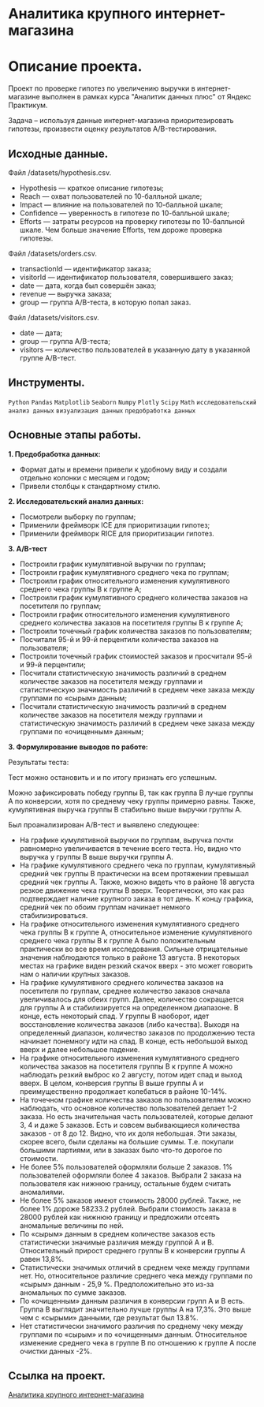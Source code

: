 # Аналитика крупного интернет-магазина

# Описание проекта.

Проект по проверке гипотез по увеличению выручки в интернет-магазине выполнен в рамках курса "Аналитик данных плюс" от Яндекс Практикум.

Задача – используя данные интернет-магазина приоритезировать гипотезы, произвести оценку результатов A/B-тестирования.

## Исходные данные.

Файл /datasets/hypothesis.csv.

* Hypothesis — краткое описание гипотезы;
* Reach — охват пользователей по 10-балльной шкале;
* Impact — влияние на пользователей по 10-балльной шкале;
* Confidence — уверенность в гипотезе по 10-балльной шкале;
* Efforts — затраты ресурсов на проверку гипотезы по 10-балльной шкале. Чем больше значение Efforts, тем дороже проверка гипотезы.

Файл /datasets/orders.csv.

* transactionId — идентификатор заказа;
* visitorId — идентификатор пользователя, совершившего заказ;
* date — дата, когда был совершён заказ;
* revenue — выручка заказа;
* group — группа A/B-теста, в которую попал заказ.

Файл /datasets/visitors.csv.

* date — дата;
* group — группа A/B-теста;
* visitors — количество пользователей в указанную дату в указанной группе A/B-тест.

## Инструменты.
```Python``` ```Pandas``` ```Matplotlib``` ```Seaborn``` ```Numpy``` ```Plotly``` ```Scipy``` ```Math``` ```исследовательский анализ данных``` ```визуализация данных``` ```предобработка данных```

## Основные этапы работы.

__1. Предобработка данных:__
* Формат даты и времени привели к удобному виду и создали отдельно колонки с месяцем и годом;
* Привели столбцы к стандартному стилю.

__2. Исследовательский анализ данных:__

* Посмотрели выборку по группам;
* Применили фреймворк ICE для приоритизации гипотез;
* Применили фреймворк RICE для приоритизации гипотез.

__3. A/B-тест__

* Построили график кумулятивной выручки по группам;
* Построили график кумулятивного среднего чека по группам;
* Построили график относительного изменения кумулятивного среднего чека группы B к группе A;
* Построили график кумулятивного среднего количества заказов на посетителя по группам;
* Построили график относительного изменения кумулятивного среднего количества заказов на посетителя группы B к группе A;
* Построили точечный график количества заказов по пользователям;
* Посчитали 95-й и 99-й перцентили количества заказов на пользователя;
* Построили точечный график стоимостей заказов и просчитали 95-й и 99-й перцентили;
* Посчитали статистическую значимость различий в среднем количестве заказов на посетителя между группами и статистическую значимость различий в среднем чеке заказа между группами по «сырым» данным;
* Посчитали статистическую значимость различий в среднем количестве заказов на посетителя между группами и статистическую значимость различий в среднем чеке заказа между группами по «очищенным» данным;

__3. Формулирование выводов по работе:__

Результаты теста:

Тест можно остановить и и по итогу признать его успешным.

Можно зафиксировать победу группы В, так как группа В лучше группы А по конверсии, хотя по среднему чеку группы примерно равны. Также, кумулятивная выручка группы В стабильно выше выручки группы А.

Был проанализирован A/B-тест и выявлено следующее:

* На графике кумулятивной выручки по группам, выручка почти равномерно увеличивается в течение всего теста. Но, видно что выручка у группы В выше выручки группы А.
* На графике кумулятивного среднего чека по группам, кумулятивный средний чек группы В практически на всем протяжении превышал средний чек группы А. Также, можно видеть что в районе 18 августа резкое движение чека группы В вверх. Теоретически, это как раз подтверждает наличие крупного заказа в тот день. К концу графика, средний чек по обоим группам начинает немного стабилизироваться.
* На графике относительного изменения кумулятивного среднего чека группы B к группе A, относительное изменение кумулятивного среднего чека группы B к группе A было положительным практически во все время исследования. Сильные отрицательные значения наблюдаются только в районе 13 августа. В некоторых местах на графике виден резкий скачок вверх - это может говорить нам о наличии крупных заказов.
* На графике кумулятивного среднего количества заказов на посетителя по группам, среднее количество заказов сначала увеличивалось для обеих групп. Далее, количество сокращается для группы А и стабилизируется на определенном диапазоне. В конце, есть некоторый спад. У группы В наоборот, идет восстановление количества заказов (либо качества). Выходя на определенный диапазон, количество заказов по продолжению теста начинает понемногу идти на спад. В конце, есть небольшой выход вверх и далее небольшое падение.
* На графике относительного изменения кумулятивного среднего количества заказов на посетителя группы B к группе A можно наблюдать резкий выброс ко 2 августу, потом идет спад и выход вверх. В целом, конверсия группы В выше группы А и преимущественно продолжает колебаться в районе 10-14%.
* На точечном графике количества заказов по пользователям можно наблюдать, что основное количество пользователей делает 1-2 заказа. Но есть значительная часть пользователей, которые делают 3, 4 и даже 5 заказов. Есть и совсем выбивающиеся количества заказов - от 8 до 12. Видно, что их доля небольшая. Эти заказы, скорее всего, были сделаны на большие суммы. Т.е. покупали большими партиями, или в заказах было что-то дорогое по стоимости.
* Не более 5% пользователей оформляли больше 2 заказов. 1% пользователей оформляли более 4 заказов. Выбрали 2 заказа на пользователя как нижнюю границу, остальные будем считать аномалиями.
* Не более 5% заказов имеют стоимость 28000 рублей. Также, не более 1% дороже 58233.2 рублей. Выбрали стоимость заказа в 28000 рублей как нижнюю границу и предложили отсеять аномальные величины по ней.
* По «сырым» данным в среднем количестве заказов есть статистически значимые различия между группой A и B. Относительный прирост среднего группы В к конверсии группы А равен 13,8%.
* Статистически значимых отличий в среднем чеке между группами нет. Но, относительное различие среднего чека между группами по «сырым» данным - 25,9 %. Предположительно это из-за аномальных по сумме заказов.
* По «очищенным» данным различия в конверсии групп A и B есть. Группа B выглядит значительно лучше группы A на 17,3%. Это выше чем с «сырыми» данными, где результат был 13.8%.
* Нет статистически значимого различия по среднему чеку между группами по «сырым» и по «очищенным» данным. Относительное изменение среднего чека в группе B по отношению к группе A после очистки данных -2%.

## Ссылка на проект.

[Аналитика крупного интернет-магазина](https://github.com/i13th/Yandex_Practicum_Data_Analyst/blob/main/%D0%9F%D1%80%D0%BE%D0%B5%D0%BA%D1%82_9%3A%20%D0%90%D0%BD%D0%B0%D0%BB%D0%B8%D1%82%D0%B8%D0%BA%D0%B0%20%D0%BA%D1%80%D1%83%D0%BF%D0%BD%D0%BE%D0%B3%D0%BE%20%D0%B8%D0%BD%D1%82%D0%B5%D1%80%D0%BD%D0%B5%D1%82-%D0%BC%D0%B0%D0%B3%D0%B0%D0%B7%D0%B8%D0%BD%D0%B0/%D0%90%D0%BD%D0%B0%D0%BB%D0%B8%D1%82%D0%B8%D0%BA%D0%B0%20%D0%BA%D1%80%D1%83%D0%BF%D0%BD%D0%BE%D0%B3%D0%BE%20%D0%B8%D0%BD%D1%82%D0%B5%D1%80%D0%BD%D0%B5%D1%82-%D0%BC%D0%B0%D0%B3%D0%B0%D0%B7%D0%B8%D0%BD%D0%B0.ipynb)
